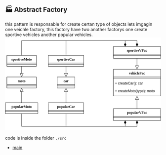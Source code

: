 
 ## :factory: Abstract Factory
 this pattern is responsable for create certan type of objects lets imgagin one veichle factory, this factory have two another factorys one create sportive vehicles another popular vehicles. 
<img src= "./assets/create/AbstractFactory.png">

code is inside the folder `./src`
 * [main](https://github.com/nicolaskruger/designPatterns)
